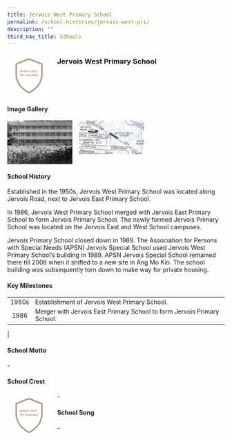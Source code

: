 ```yaml
---
title: Jervois West Primary School
permalink: /school-histories/jervois-west-pri/
description: ""
third_nav_title: Schools
---
```

<img src="/images/jervoiswest1.png" style="width:20%;margin-right:15px;" align = "left">

### **Jervois West Primary School**

<br clear="left">

#### **Image Gallery**

<p><a href="https://staging.d1yxymztqoj7qn.amplifyapp.com/images/jervoiswest2.jpg">  
<img src="/images/jervoiswest2.jpg" style="width:30%;margin-right:15px;" align = "left">
</a></p>

<p><a href="https://staging.d1yxymztqoj7qn.amplifyapp.com/images/jervoiswest3.jpg">  
<img src="/images/jervoiswest3.jpg" style="width:30%;margin-right:15px;" align = "left">
</a></p>

<br clear="left">

#### **School History**
Established in the 1950s, Jervois West Primary School was located along Jervois Road, next to Jervois East Primary School.  
  
In 1986, Jervois West Primary School merged with Jervois East Primary School to form Jervois Primary School. The newly formed Jervois Primary School was located on the Jervois East and West School campuses.  
  
Jervois Primary School closed down in 1989. The Association for Persons with Special Needs (APSN) Jervois Special School used Jervois West Primary School’s building in 1989. APSN Jervois Special School remained there till 2006 when it shifted to a new site in Ang Mo Kio. The school building was subsequently torn down to make way for private housing.

#### **Key Milestones**

|  |  |
|:---:|---|
| 1950s | Establishment of Jervois West Primary School. |
| 1986 | Merger with Jervois East Primary School to form Jervois Primary School. |
|

#### **School Motto**
\-

#### **School Crest**
<img src="/images/jervoiswest1.png" style="width:20%;margin-right:15px;" align = "left">

\-

#### **School Song**
\-